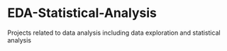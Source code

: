 # EDA-Statistical-Analysis
Projects related to data analysis including data exploration and statistical analysis 

